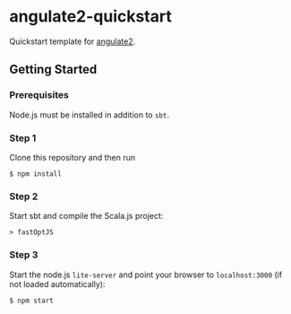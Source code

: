 # angulate2-quickstart
Quickstart template for [angulate2](https://github.com/jokade/angulate2).

## Getting Started

### Prerequisites
Node.js must be installed in addition to `sbt`.

### Step 1
Clone this repository and then run
```shell
$ npm install
```

### Step 2
Start sbt and compile the Scala.js project:
```shell
> fastOptJS
```

### Step 3
Start the node.js `lite-server` and point your browser to `localhost:3000` (if not loaded automatically):
```shell
$ npm start
```

